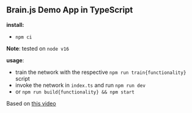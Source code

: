 ## Brain.js Demo App in TypeScript

**install:**
- `npm ci`

**Note**: tested on `node v16`

**usage**:
- train the network with the respective `npm run train{functionality}` script
- invoke the network in `index.ts` and run `npm run dev`
- or `npm run build{functionality} && npm start`

Based on [this video](https://youtu.be/6E6XecoTRVo)

